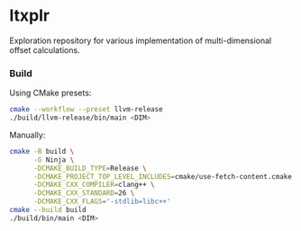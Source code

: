 # ltxplr

Exploration repository for various implementation of multi-dimensional offset calculations.

### Build

Using CMake presets:
```sh
cmake --workflow --preset llvm-release
./build/llvm-release/bin/main <DIM>
```

Manually:
```sh
cmake -B build \
      -G Ninja \
      -DCMAKE_BUILD_TYPE=Release \
      -DCMAKE_PROJECT_TOP_LEVEL_INCLUDES=cmake/use-fetch-content.cmake \
      -DCMAKE_CXX_COMPILER=clang++ \
      -DCMAKE_CXX_STANDARD=26 \
      -DCMAKE_CXX_FLAGS='-stdlib=libc++'
cmake --build build
./build/bin/main <DIM>
```

